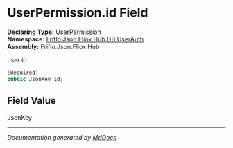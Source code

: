 ﻿<!--  
  <auto-generated>   
    The contents of this file were generated by a tool.  
    Changes to this file may be list if the file is regenerated  
  </auto-generated>   
-->

# UserPermission.id Field

**Declaring Type:** [UserPermission](../index.md)  
**Namespace:** [Friflo.Json.Fliox.Hub.DB.UserAuth](../../index.md)  
**Assembly:** Friflo.Json.Fliox.Hub

user id

```csharp
[Required]
public JsonKey id;
```

## Field Value

JsonKey

___

*Documentation generated by [MdDocs](https://github.com/ap0llo/mddocs)*
